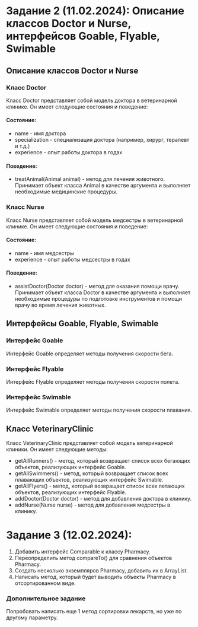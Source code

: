# Задание 2 (11.02.2024): Описание классов Doctor и Nurse, интерфейсов Goable, Flyable, Swimable

## Описание классов Doctor и Nurse

### Класс Doctor

Класс Doctor представляет собой модель доктора в ветеринарной клинике. Он имеет следующие состояния и поведение:

#### Состояние:

- name - имя доктора
- specialization - специализация доктора (например, хирург, терапевт и т.д.)
- experience - опыт работы доктора в годах

#### Поведение:

- treatAnimal(Animal animal) - метод для лечения животного. Принимает объект класса Animal в качестве аргумента и выполняет необходимые медицинские процедуры.

### Класс Nurse

Класс Nurse представляет собой модель медсестры в ветеринарной клинике. Он имеет следующие состояния и поведение:

#### Состояние:

- name - имя медсестры
- experience - опыт работы медсестры в годах

#### Поведение:

- assistDoctor(Doctor doctor) - метод для оказания помощи врачу. Принимает объект класса Doctor в качестве аргумента и выполняет необходимые процедуры по подготовке инструментов и помощи врачу во время лечения животных.

## Интерфейсы Goable, Flyable, Swimable

### Интерфейс Goable

Интерфейс Goable определяет методы получения скорости бега.

### Интерфейс Flyable

Интерфейс Flyable определяет методы получения скорости полета.

### Интерфейс Swimable

Интерфейс Swimable определяет методы получения скорости плавания.

## Класс VeterinaryClinic

Класс VeterinaryClinic представляет собой модель ветеринарной клиники. Он имеет следующие методы:

- getAllRunners() - метод, который возвращает список всех бегающих объектов, реализующих интерфейс Goable.
- getAllSwimmers() - метод, который возвращает список всех плавающих объектов, реализующих интерфейс Swimable.
- getAllFlyers() - метод, который возвращает список всех летающих объектов, реализующих интерфейс Flyable.
- addDoctor(Doctor doctor) - метод для добавления доктора в клинику.
- addNurse(Nurse nurse) - метод для добавления медсестры в клинику.

# Задание 3 (12.02.2024): 

1. Добавить интерфейс Comparable<Pharmacy> к классу Pharmacy.
2. Переопределить метод compareTo() для сравнения объектов Pharmacy.
3. Создать несколько экземпляров Pharmacy, добавить их в ArrayList.
4. Написать метод, который будет выводить объекты Pharmacy в отсортированном виде.

### Дополнительное задание

Попробовать написать еще 1 метод сортировки лекарств, но уже по другому параметру.